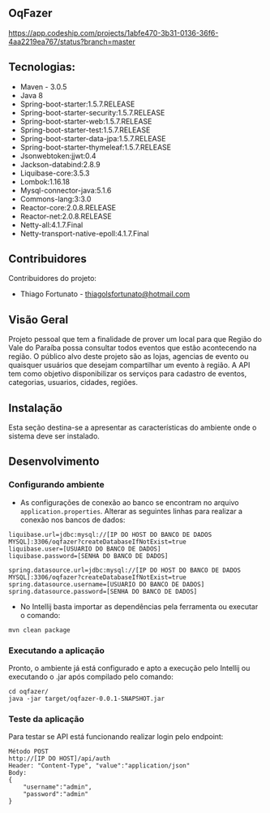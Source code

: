 ## OqFazer ##

https://app.codeship.com/projects/1abfe470-3b31-0136-36f6-4aa2219ea767/status?branch=master

## Tecnologias: ##

- Maven - 3.0.5
- Java 8
- Spring-boot-starter:1.5.7.RELEASE
- Spring-boot-starter-security:1.5.7.RELEASE
- Spring-boot-starter-web:1.5.7.RELEASE
- Spring-boot-starter-test:1.5.7.RELEASE
- Spring-boot-starter-data-jpa:1.5.7.RELEASE
- Spring-boot-starter-thymeleaf:1.5.7.RELEASE
- Jsonwebtoken:jjwt:0.4
- Jackson-databind:2.8.9
- Liquibase-core:3.5.3
- Lombok:1.16.18
- Mysql-connector-java:5.1.6
- Commons-lang:3:3.0
- Reactor-core:2.0.8.RELEASE
- Reactor-net:2.0.8.RELEASE
- Netty-all:4.1.7.Final
- Netty-transport-native-epoll:4.1.7.Final

## Contribuidores

Contribuidores do projeto:
- Thiago Fortunato - thiagolsfortunato@hotmail.com


## Visão Geral

Projeto pessoal que tem a finalidade de prover um local para que Região do Vale do Paraíba possa consultar todos eventos que estão acontecendo na região.
O público alvo deste projeto são as lojas, agencias de evento ou quaisquer usuários que desejam compartilhar um evento à região. 
A API tem como objetivo disponibilizar os serviços para cadastro de eventos, categorias, usuarios, cidades, regiões.

## Instalação

Esta seção destina-se a apresentar as características do ambiente onde o sistema deve ser instalado.

## Desenvolvimento

### Configurando ambiente

- As configurações de conexão ao banco se encontram no arquivo 
`application.properties`. Alterar as seguintes linhas para realizar 
a conexão nos bancos de dados:
```shell
liquibase.url=jdbc:mysql://[IP DO HOST DO BANCO DE DADOS MYSQL]:3306/oqfazer?createDatabaseIfNotExist=true
liquibase.user=[USUARIO DO BANCO DE DADOS]
liquibase.password=[SENHA DO BANCO DE DADOS]
```
```shell
spring.datasource.url=jdbc:mysql://[IP DO HOST DO BANCO DE DADOS MYSQL]:3306/oqfazer?createDatabaseIfNotExist=true
spring.datasource.username=[USUARIO DO BANCO DE DADOS]
spring.datasource.password=[SENHA DO BANCO DE DADOS]
```

- No Intellij basta importar as dependências pela ferramenta ou executar o comando:
```shell
mvn clean package
```

### Executando a aplicação
Pronto, o ambiente já está configurado e apto a execução
 pelo Intellij ou executando o .jar após compilado 
 pelo comando:
```shell
cd oqfazer/
java -jar target/oqfazer-0.0.1-SNAPSHOT.jar
```

### Teste da aplicação
Para testar se API está funcionando realizar login pelo endpoint:
```shell
Método POST
http://[IP DO HOST]/api/auth
Header: "Content-Type", "value":"application/json"
Body: 
{
    "username":"admin",
    "password":"admin"
}
```

